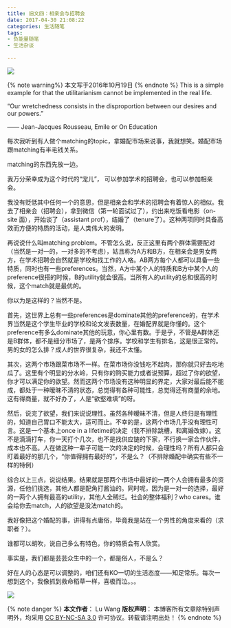 ```yaml
---
title: 旧文四：相亲会与招聘会
date: 2017-04-30 21:08:22
categories: 生活随笔
tags:
- 负能量随笔
- 生活杂谈

---
```

<img src="/images/markets/feature.jpg" class="img-1f" />

{% note warning%}
本文写于2016年10月19日
{% endnote %}
This is a simple example for that the utilitarianism cannot be implemented in the real life.
<!-- more -->

“Our wretchedness consists in the disproportion between our desires and our powers.”

—— Jean-Jacques Rousseau, Emile or On Education

每次我听到有人做个matching的topic，拿婚配市场来说事，我就想笑。婚配市场跟matching有半毛钱关系。

matching的东西先放一边。

我万分荣幸成为这个时代的“宠儿”， 可以参加学术的招聘会，也可以参加相亲会。

我没有贬低其中任何一个的意思，但是相亲会和学术的招聘会有着惊人的相似。我去了相亲会（招聘会），拿到微信（第一轮面试过了），约出来吃饭看电影（on-site 面），开始谈了（assistant prof），结婚了（tenure了）。这种两项同时具备高效而方便的特质的活动，是人类伟大的发明。

再说说什么叫matching problem。不管怎么说，反正这里有两个群体需要配对（当然是一对一的，一对多的不考虑），姑且称为A方和B方，在相亲会是男女两方，在学术招聘会自然就是学校和找工作的人咯。AB两方每个人都可以具备一些特质，同时也有一些preferences。当然，A方中某个人的特质和B方中某个人的preference很搭的时候，B的utility就会很高。当所有人的utility的总和很高的时候，这个match就是最优的。

你以为是这样的？当然不是。

首先，这世界上总有一些preferences是dominate其他的preference的，在学术界当然是这个学生毕业的学校和论文发表数量，在婚配界就是你懂的。这个preference有多么dominate其他的玩意，你心里有数。于是乎，不管是A群体还是B群体，都不是细分市场了，是两个排序。学校和学生有排名，这是很正常的。男的女的怎么排？成人的世界很复杂，我还不太懂。

其次，这两个市场跟菜市场不一样。在菜市场你没钱吃不起肉，那你就只好去吃地瓜了。这里有个明显的分水岭，只有你的购买能力或者说预算，超过了你的欲望，你才可以满足你的欲望。然而这两个市场没有这种明显的界定，大家对最后能不能成，都处于一种暧昧不清的状态，总觉得有各种可能性，总觉得还有商量的余地。这有得商量，就不好办了，人是“欲壑难填”的呀。

然后，说完了欲望，我们来说说理性。虽然各种暧昧不清，但是人终归是有理性的，知道自己胃口不能太大，适可而止。不幸的是，这两个市场几乎没有理性可言。这是一个基本上once in a lifetime的决定（我不排除跳槽，和离婚改嫁）。这不是滴滴打车，你一天打个几次，也不是找供应链的下家，不行换一家合作伙伴，成本也不高。人在做这种一辈子可能一次的决定的时候，会理性吗？所有人都只会盯着最好的那几个，“你值得拥有最好的”，不是么？（不排除婚配中确实有些不一样的特例）

综合以上三点，说说结果。结果就是那两个市场中最好的一两个人会拥有最多的资源，任他们挑选，其他人都是配角打酱油的。同时呢，因为是一对一的选择，最好的一两个人拥有最高的utility，其他人全稀烂。社会的整体福利？who cares。谁会给你去match，人的欲望是没法match的。

我好像把这个婚配的事，讲得有点庸俗，毕竟我是站在一个男性的角度来看的（求职者？）。

谁都可以胡吹，说自己多么有特色，你的特质会有人欣赏。

事实是，我们都是芸芸众生中的一个，都是俗人，不是么？

好在人的心态是可以调整的，咱们还有KO一切的生活态度——知足常乐。每次一想到这个，我像抓到救命稻草一样，喜极而泣。。。

<img src="/images/markets/end.png" class="img-3" />

{% note danger %} 
**本文作者**： Lu Wang
**版权声明**： 本博客所有文章除特别声明外，均采用 [CC BY-NC-SA 3.0](https://creativecommons.org/licenses/by-nc-sa/3.0/cn/) 许可协议。转载请注明出处！
{% endnote %}